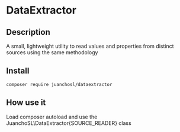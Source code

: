 # DataExtractor

## Description
A small, lightweight utility to read values and properties from distinct sources using the same methodology


## Install
```
composer require juanchosl/dataextractor
```

## How use it
Load composer autoload and use the JuanchoSL\DataExtractor\{SOURCE_READER} class
